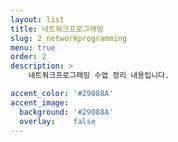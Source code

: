```yaml
---
layout: list
title: 네트워크프로그래밍
slug: 2_networkprogramming
menu: true
order: 2
description: >
    네트워크프로그래밍 수업 정리 내용입니다.

accent_color: '#29088A'
accent_image:
  background: '#29088A'
  overlay:    false
---
```


